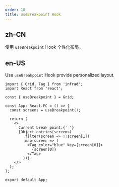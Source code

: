 ```yaml
---
order: 10
title: useBreakpoint Hook
---
```


## zh-CN

使用 `useBreakpoint` Hook 个性化布局。

## en-US

Use `useBreakpoint` Hook provide personalized layout.

```tsx
import { Grid, Tag } from 'infrad';
import React from 'react';

const { useBreakpoint } = Grid;

const App: React.FC = () => {
  const screens = useBreakpoint();

  return (
    <>
      Current break point:{' '}
      {Object.entries(screens)
        .filter(screen => !!screen[1])
        .map(screen => (
          <Tag color="blue" key={screen[0]}>
            {screen[0]}
          </Tag>
        ))}
    </>
  );
};

export default App;
```
